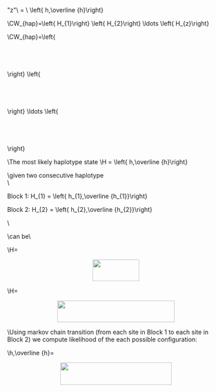 
\"z"\ = \ \left\{ h,\overline {h}\right\}

\CW_{hap}=\left\{ H_{1}\right\} \left\{ H_{2}\right\} \ldots \left\{ H_{z}\right\}

\CW_{hap}=\left\{<p align="center"><img src="/LatexSourceCodes/tex/11afa3b4a911cc4cda10b185d0a19145.svg?invert_in_darkmode&sanitize=true" align=middle width=16.8455529pt height=41.16878205pt/></p>\right\} \left\{<p align="center"><img src="/LatexSourceCodes/tex/5577165d6051faf6ca2c352eb23b2867.svg?invert_in_darkmode&sanitize=true" align=middle width=16.8455529pt height=41.16878205pt/></p>\right\} \ldots \left\{<p align="center"><img src="/LatexSourceCodes/tex/9dc6d79187241b427ac3124cfbdb9691.svg?invert_in_darkmode&sanitize=true" align=middle width=17.045362949999998pt height=41.16878205pt/></p>\right\}


\The most likely haplotype state 
\H = \left\{ h,\overline {h}\right\} 

\given two consecutive haplotype\
\

Block 1:  H_{1} = \left\{ h_{1},\overline {h_{1}}\right\}

Block 2:  H_{2} = \left\{ h_{2},\overline {h_{2}}\right\}

\

\can be\

\H=<p align="center"><img src="/LatexSourceCodes/tex/52fe8b868ff9b195bc02621bc33d4afb.svg?invert_in_darkmode&sanitize=true" align=middle width=107.10836564999998pt height=49.315569599999996pt/></p>

\H=<p align="center"><img src="/LatexSourceCodes/tex/986597dccd26aeb83648bbbece51b495.svg?invert_in_darkmode&sanitize=true" align=middle width=271.21813125pt height=50.389198199999996pt/></p>

\Using markov chain transition (from each site in Block 1 to each site in Block 2) we compute likelihood of the each possible configuration:

\h,\overline {h}=<p align="center"><img src="/LatexSourceCodes/tex/c99e1abb34d1b88985b5188d7369eca3.svg?invert_in_darkmode&sanitize=true" align=middle width=258.57234974999994pt height=51.393472349999996pt/></p>

